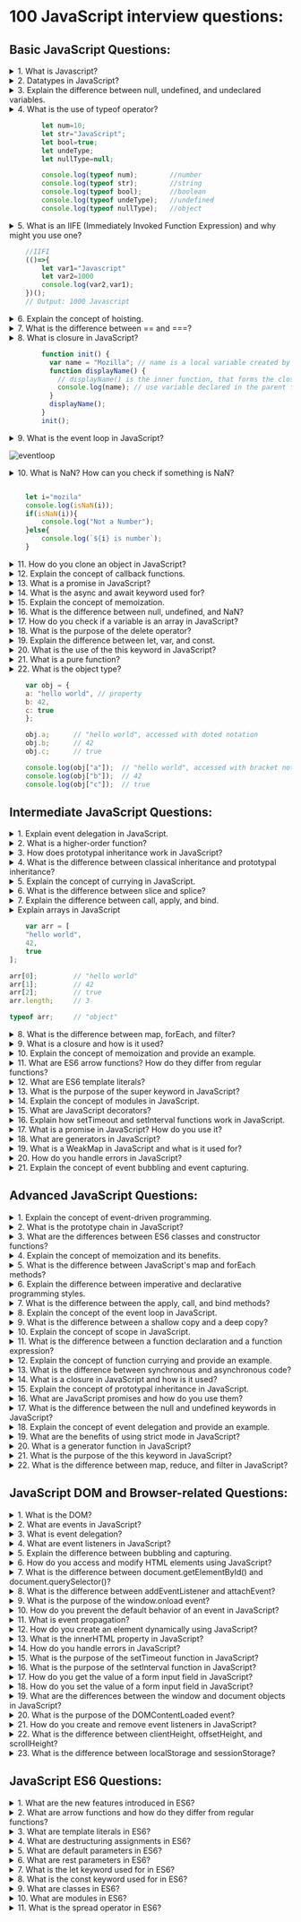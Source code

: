 # 100 JavaScript interview questions:

## Basic JavaScript Questions:
<details>
<summary>1. What is Javascript?</summary>
    <p>
        JavaScript (JS) is a lightweight interpreted (or <b>just-in-time</b> compiled) programming language with first-class functions. While it is most well-known as the scripting language for Web pages, <i>many non-browser environments</i> also use it, such as <b>Node.js</b>, <b>Apache CouchDB</b> and <b>Adobe Acrobat</b>. JavaScript is a <b>prototype-based</b>, <b>multi-paradigm</b>, <b>single-threaded</b>, <b>dynamic language</b>, supporting <b>object-oriented</b>, imperative, and declarative (e.g. functional programming) styles.
    </p>
</details>

<details>
<summary>2. Datatypes in JavaScript?</summary>
    <p>
         <h4>Primitive</h4> 1. String </br>2. Number </br>3. Bigint </br>4. Boolean </br>5. Undefined </br>6. Null </br>7. Symbol </br>8. Nan
         <h4>Non-Primitive</h4>
         1. Array
         </br>
         2. Object
    </p>
</details>

<details>
<summary>3. Explain the difference between null, undefined, and undeclared variables.</summary>
<p>
    <h4>Null:</h4>  Null is the <b>object</b> type datatype javascript. Null value represents a reference that points, generally intentionally, to a nonexistent or invalid object or address.</br>
    <h4>Undefined:</h4> The meaning of undefined is ‘value is not assigned’.</br>
    <h4>Undeclared:</h4>  It occurs when we try to access any variable that is not initialized or declared earlier using the <b>var</b> or <b>const</b> keyword. If we use <b>'typeof'</b> operator to get the value of an undeclared variable, we will face the runtime error with the return value as <b>“undefined”</b>.
</p>
</details>

<details>
<summary>4. What is the use of typeof operator?</summary>
    <p>
        Typeof operator is used to check the type of variable is it
    </p>
</details>

```javascript
        let num=10;
        let str="JavaScript";
        let bool=true;
        let undeType;
        let nullType=null;

        console.log(typeof num);        //number
        console.log(typeof str);        //string
        console.log(typeof bool);       //boolean
        console.log(typeof undeType);   //undefined
        console.log(typeof nullType);   //object
```
<details>
<summary>5. What is an IIFE (Immediately Invoked Function Expression) and why might you use one?</summary>
<p>
    An IIFE (Immediately Invoked Function Expression) is a JavaScript function that runs as soon as it is defined.
</p>
</details>


```javascript
    //IIFI
    (()=>{
        let var1="Javascript"
        let var2=1000
        console.log(var2,var1);
    })();
    // Output: 1000 Javascript
```

<details>
<summary>6. Explain the concept of hoisting.</summary>
<p>
    JavaScript Hoisting refers to the process whereby the interpreter appears to move the declaration of functions, variables, classes, or imports to the <b>top of their scope</b>, prior to execution of the code.
</p>
</details>

<details>
<summary>7. What is the difference between == and ===?</summary>
<p>
    <h3>== :</h3> Equality operator checks whether its two operands are equal, returning a Boolean result.
    <h3>=== :</h3> Strict equality operator checks whether its two operands are equal, returning a Boolean result.
</p>
</details>

<details>
<summary>8. What is closure in JavaScript?</summary>
<p>
    A closure is the combination of a function bundled together (enclosed) with references to its surrounding state (the lexical environment). In other words, a closure gives you access to an outer function's scope from an inner function. In JavaScript, closures are created every time a function is created, at function creation time.
</p>
</details>

```javascript
        function init() {
          var name = "Mozilla"; // name is a local variable created by init
          function displayName() {
            // displayName() is the inner function, that forms the closure
            console.log(name); // use variable declared in the parent function
          }
          displayName();
        }
        init();
```

<details>
<summary>9. What is the event loop in JavaScript?</summary>
<p>
    JavaScript has a runtime model based on an event loop, which is responsible for executing the code, collecting and processing events, and executing queued sub-tasks.
</p>
</details>

![eventloop](https://miro.medium.com/v2/resize:fit:1358/1*iHhUyO4DliDwa6x_cO5E3A.gif)

<details>
<summary>10. What is NaN? How can you check if something is NaN?</summary>
<p>
    The NaN global property is a value representing Not-A-Number.
    <h3>Ways to check Number:</h3>
    . Number.isNaN()</br>
    . isNaN()</br>
    . x !== x
</p>
</details>


```javascript

    let i="mozila"
    console.log(isNaN(i));
    if(isNaN(i)){
        console.log("Not a Number");
    }else{
        console.log(`${i} is number`);
    }
```

<details>
<summary>11. How do you clone an object in JavaScript?</summary>
<p>
    
</p>
</details>

<details>
<summary>12. Explain the concept of callback functions.</summary>
<p>
    
</p>
</details>

<details>
<summary>13. What is a promise in JavaScript?</summary>
<p>
    
</p>
</details>

<details>
<summary>14. What is the async and await keyword used for?</summary>
<p>
    
</p>
</details>

<details>
<summary>15. Explain the concept of memoization.</summary>
<p>
    
</p>
</details>

<details>
<summary>16. What is the difference between null, undefined, and NaN?</summary>
<p>
    
</p>
</details>

<details>
<summary>17. How do you check if a variable is an array in JavaScript?</summary>
<p>
    
</p>
</details>

<details>
<summary>18. What is the purpose of the delete operator?</summary>
<p>
    
</p>
</details>

<details>
<summary>19. Explain the difference between let, var, and const.</summary>
<p>
    
</p>
</details>

<details>
<summary>20. What is the use of the this keyword in JavaScript?</summary>
<p>
    
</p>
</details>

<details>
<summary>21. What is a pure function?</summary>
<p>


</p>
</details>
<details>
<summary>22. What is the object type?</summary>
<p>
    The <b>object type</b> refers to a compound value where you can set properties (named locations) that each holds their own values of any type.
</p>
</details>

```javascript
    var obj = {
	a: "hello world", // property
	b: 42,
	c: true
    };

    obj.a;		// "hello world", accessed with doted notation
    obj.b;		// 42
    obj.c;		// true

    console.log(obj["a"]);	// "hello world", accessed with bracket notation
    console.log(obj["b"]);	// 42
    console.log(obj["c"]);	// true
```

## Intermediate JavaScript Questions:

<details>
<summary>1. Explain event delegation in JavaScript.</summary>
<p></p>
</details>
<details>
<summary>2. What is a higher-order function?</summary>
<p></p>
</details>
<details>
<summary>3. How does prototypal inheritance work in JavaScript?</summary>
<p></p>
</details>
<details>
<summary>4. What is the difference between classical inheritance and prototypal inheritance?</summary>
<p></p>
</details>
<details>
<summary>5. Explain the concept of currying in JavaScript.</summary>
<p></p>
</details>
<details>
<summary>6. What is the difference between slice and splice?</summary>
<p></p>
</details>

<details>
<summary>7. Explain the difference between call, apply, and bind.</summary>
<p></p>
</details>

<details>
<summary>Explain arrays in JavaScript</summary>
<p>
    An array is an object that holds values (of any type) not particularly in named properties/keys, but rather in numerically indexed positions
</p>
</details>

```javascript
    var arr = [
	"hello world",
	42,
	true
];

arr[0];			// "hello world"
arr[1];			// 42
arr[2];			// true
arr.length;		// 3

typeof arr;		// "object"
```

<details>
<summary>8. What is the difference between map, forEach, and filter?</summary>
<p></p>
</details>
<details>
<summary>9. What is a closure and how is it used?</summary>
<p></p>
</details>
<details>
<summary>10. Explain the concept of memoization and provide an example.</summary>
<p></p>
</details>
<details>
<summary>11. What are ES6 arrow functions? How do they differ from regular functions?</summary>
<p></p>
</details>
<details>
<summary>12. What are ES6 template literals?</summary>
<p></p>
</details>
<details>
<summary>13. What is the purpose of the super keyword in JavaScript?</summary>
<p></p>
</details>
<details>
<summary>14. Explain the concept of modules in JavaScript.</summary>
<p></p>
</details>
<details>
<summary>15. What are JavaScript decorators?</summary>
<p></p>
</details>


<details>
<summary>16. Explain how setTimeout and setInterval functions work in JavaScript.</summary>
<p></p>
</details>
<details>
<summary>17. What is a promise in JavaScript? How do you use it?</summary>
<p></p>
</details>
<details>
<summary>18. What are generators in JavaScript?</summary>
<p></p>
</details>
<details>
<summary>19. What is a WeakMap in JavaScript and what is it used for?</summary>
<p></p>
</details>
<details>
<summary>20. How do you handle errors in JavaScript?</summary>
<p></p>
</details>
<details>
<summary>21. Explain the concept of event bubbling and event capturing.</summary>
<p></p>
</details>


## Advanced JavaScript Questions:

<details>
<summary>1. Explain the concept of event-driven programming.</summary>
<p></p>
</details>
<details>
<summary>2. What is the prototype chain in JavaScript?</summary>
<p></p>
</details>
<details>
<summary>3. What are the differences between ES6 classes and constructor functions?</summary>
<p></p>
</details>
<details>
<summary>4. Explain the concept of memoization and its benefits.</summary>
<p></p>
</details>
<details>
<summary>5. What is the difference between JavaScript's map and forEach methods?</summary>
<p></p>
</details>
<details>
<summary>6. Explain the difference between imperative and declarative programming styles.</summary>
<p></p>
</details>
<details>
<summary>7. What is the difference between the apply, call, and bind methods?</summary>
<p></p>
</details>
<details>
<summary>8. Explain the concept of the event loop in JavaScript.</summary>
<p></p>
</details>
<details>
<summary>9. What is the difference between a shallow copy and a deep copy?</summary>
<p></p>
</details>
<details>
<summary>10. Explain the concept of scope in JavaScript.</summary>
<p>
    In JavaScript, each function gets its own scope. The scope is basically a collection of variables as well as the rules for how those variables are accessed by name. Only code inside that function can access that function's scoped variables.
</p>
</details>
<details>
<summary>11. What is the difference between a function declaration and a function expression?</summary>
<p></p>
</details>
<details>
<summary>12. Explain the concept of function currying and provide an example.</summary>
<p></p>
</details>
<details>
<summary>13. What is the difference between synchronous and asynchronous code?</summary>
<p></p>
</details>
<details>
<summary>14. What is a closure in JavaScript and how is it used?</summary>
<p></p>
</details>
<details>
<summary>15. Explain the concept of prototypal inheritance in JavaScript.</summary>
<p></p>
</details>
<details>
<summary>16. What are JavaScript promises and how do you use them?</summary>
<p></p>
</details>
<details>
<summary>17. What is the difference between the null and undefined keywords in JavaScript?</summary>
<p></p>
</details>
<details>
<summary>18. Explain the concept of event delegation and provide an example.</summary>
<p></p>
</details>
<details>
<summary>19. What are the benefits of using strict mode in JavaScript?</summary>
<p></p>
</details>
<details>
<summary>20. What is a generator function in JavaScript?</summary>
<p></p>
</details>

<details>
<summary>21. What is the purpose of the this keyword in JavaScript?</summary>
<p></p>
</details>
<details>
<summary>22. What is the difference between map, reduce, and filter in JavaScript?</summary>
<p></p>
</details>


## JavaScript DOM and Browser-related Questions:

<details>
<summary>1. What is the DOM?</summary>
<p></p>
</details>
<details>
<summary>2. What are events in JavaScript?</summary>
<p></p>
</details>
<details>
<summary>3. What is event delegation?</summary>
<p></p>
</details>
<details>
<summary>4. What are event listeners in JavaScript?</summary>
<p></p>
</details>
<details>
<summary>5. Explain the difference between bubbling and capturing.</summary>
<p></p>
</details>
<details>
<summary>6. How do you access and modify HTML elements using JavaScript?</summary>
<p></p>
</details>
<details>
<summary>7. What is the difference between document.getElementById() and document.querySelector()?</summary>
<p></p>
</details>
<details>
<summary>8. What is the difference between addEventListener and attachEvent?</summary>
<p></p>
</details>
<details>
<summary>9. What is the purpose of the window.onload event?</summary>
<p></p>
</details>
<details>
<summary>10. How do you prevent the default behavior of an event in JavaScript?</summary>
<p></p>
</details>
<details>
<summary>11. What is event propagation?</summary>
<p></p>
</details>
<details>
<summary>12. How do you create an element dynamically using JavaScript?</summary>
<p></p>
</details>
<details>
<summary>13. What is the innerHTML property in JavaScript?</summary>
<p></p>
</details>
<details>
<summary>14. How do you handle errors in JavaScript?</summary>
<p></p>
</details>
<details>
<summary>15. What is the purpose of the setTimeout function in JavaScript?</summary>
<p></p>
</details>
<details>
<summary>16. What is the purpose of the setInterval function in JavaScript?</summary>
<p></p>
</details>
<details>
<summary>17. How do you get the value of a form input field in JavaScript?</summary>
<p></p>
</details>
<details>
<summary>18. How do you set the value of a form input field in JavaScript?</summary>
<p></p>
</details>
<details>
<summary>19. What are the differences between the window and document objects in JavaScript?</summary>
<p></p>
</details>
<details>
<summary>20. What is the purpose of the DOMContentLoaded event?</summary>
<p></p>
</details>
<details>
<summary>21. How do you create and remove event listeners in JavaScript?</summary>
<p></p>
</details>
<details>
<summary>22. What is the difference between clientHeight, offsetHeight, and scrollHeight?</summary>
<p></p>
</details>
<details>
<summary>23. What is the difference between localStorage and sessionStorage?</summary>
<p></p>
</details>

## JavaScript ES6 Questions:


<details>
<summary>1. What are the new features introduced in ES6?</summary>
<p></p>
</details>
<details>
<summary>2. What are arrow functions and how do they differ from regular functions?</summary>
<p></p>
</details>
<details>
<summary>3. What are template literals in ES6?</summary>
<p></p>
</details>
<details>
<summary>4. What are destructuring assignments in ES6?</summary>
<p></p>
</details>
<details>
<summary>5. What are default parameters in ES6?</summary>
<p></p>
</details>
<details>
<summary>6. What are rest parameters in ES6?</summary>
<p></p>
</details>
<details>
<summary>7. What is the let keyword used for in ES6?</summary>
<p></p>
</details>
<details>
<summary>8. What is the const keyword used for in ES6?</summary>
<p></p>
</details>
<details>
<summary>9. What are classes in ES6?</summary>
<p></p>
</details>
<details>
<summary>10. What are modules in ES6?</summary>
<p></p>
</details>
<details>
<summary>11. What is the spread operator in ES6?</summary>
<p></p>
</details>